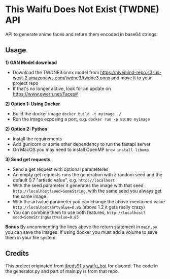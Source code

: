 # This Waifu Does Not Exist (TWDNE) API

API to generate anime faces and return them encoded in base64 strings.
 
## Usage

**1) GAN Model download**
- Download the TWDNE3.onnx model from https://hivemind-repo.s3-us-west-2.amazonaws.com/twdne3/twdne3.onnx and move it to your project repo
- If that's no longer active, look for an update on https://www.gwern.net/Faces#

**2) Option 1: Using Docker**
- Build the docker image `docker build -t myimage ./`
- Run the image exposing a port, e.g. `docker run -p 80:80 myimage`

**2) Option 2: Python**
- Install the requirements
- Add gunicorn or some other dependency to run the fastapi server
- On MacOS you may need to install OpenMP `brew install libomp`

**3) Send get requests**
- Send a get request with optional parameteres
- An empty get requests runs the generation with a random seed and the default 0.7 "artistic value", e.g. `http://localhost`
- With the seed parameter it generates the image with that seed `http://localhost?seed=SomeString`, with the same seed you always get the same image
- With the artvalue parameter you can change the above-mentioned value `http://localhost?artvalue=0.85` (above 1.2 it gets really crazy)
- You can combine them to use both features, `http://localhost?seed=SomeString&artvalue=0.85`

**Bonus**
By uncommenting the lines above the return statement in `main.py` you can save the images. 
If using docker you must add a volume to save them in your file system.

## Credits
This project originated from [jfreds91's waifu_bot](https://github.com/jfreds91/waifu_bot) for discord.
The code in the generator.py and part of main.py is from that repo.
